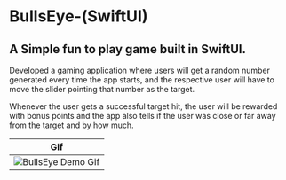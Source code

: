 # BullsEye-(SwiftUI)

## A Simple fun to play game built in SwiftUI.

Developed a gaming application where users will get a random number generated every time the app starts, and the respective user will have to move the slider pointing that number as the target.

Whenever the user gets a successful target hit, the user will be rewarded with bonus points and the app also tells if the user was close or far away from the target and by how much.

| **Gif**  | 
| ------------- | 
| ![BullsEye Demo Gif](https://user-images.githubusercontent.com/55451558/83672049-4d419100-a5f3-11ea-9ae0-da8ab98bc385.gif)|  


